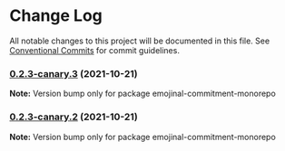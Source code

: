 # Change Log

All notable changes to this project will be documented in this file.
See [Conventional Commits](https://conventionalcommits.org) for commit guidelines.

### [0.2.3-canary.3](https://github.com/andyjy/emojional-commitment/compare/v0.2.3-canary.2...v0.2.3-canary.3) (2021-10-21)

**Note:** Version bump only for package emojinal-commitment-monorepo

### [0.2.3-canary.2](https://github.com/andyjy/emojional-commitment/compare/v0.2.3-canary.1...v0.2.3-canary.2) (2021-10-21)

**Note:** Version bump only for package emojinal-commitment-monorepo
